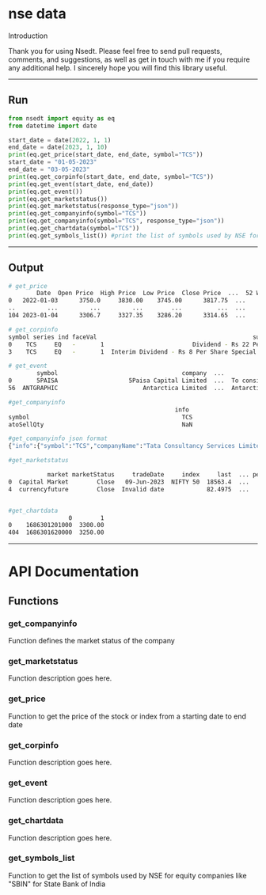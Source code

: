 # nse data

Introduction

Thank you for using Nsedt. Please feel free to send pull requests, comments, and suggestions, as well as get in touch with me if you require any additional help. I sincerely hope you will find this library useful.

---
## Run 
```py
from nsedt import equity as eq
from datetime import date

start_date = date(2022, 1, 1)
end_date = date(2023, 1, 10)
print(eq.get_price(start_date, end_date, symbol="TCS"))
start_date = "01-05-2023"
end_date = "03-05-2023"
print(eq.get_corpinfo(start_date, end_date, symbol="TCS"))
print(eq.get_event(start_date, end_date))
print(eq.get_event())
print(eq.get_marketstatus())
print(eq.get_marketstatus(response_type="json"))
print(eq.get_companyinfo(symbol="TCS"))
print(eq.get_companyinfo(symbol="TCS", response_type="json"))
print(eq.get_chartdata(symbol="TCS"))
print(eq.get_symbols_list()) #print the list of symbols used by NSE for equities

```
---
## Output
```sh
# get_price
        Date  Open Price  High Price  Low Price  Close Price  ...  52 Week High Price  52 Week Low Price     VWAP  Deliverable Volume  Deliverable Percent
0   2022-01-03      3750.0     3830.00    3745.00      3817.75  ...              3989.9             2880.0  3807.43             1433211                61.09
..         ...         ...         ...        ...          ...  ...                 ...                ...      ...                 ...                  ...
104 2023-01-04      3306.7     3327.35    3286.20      3314.65  ...              4043.0             2926.1  3306.45              778260                63.19

# get_corpinfo
symbol series ind faceVal                                            subject  ... ndStartDate                               comp          isin ndEndDate caBroadcastDate
0    TCS     EQ   -       1                         Dividend - Rs 22 Per Share  ...           -  Tata Consultancy Services Limited  INE467B01029         -            None
3    TCS     EQ   -       1  Interim Dividend - Rs 8 Per Share Special Divi...  ...           -  Tata Consultancy Services Limited  INE467B01029         -            None

# get_event
        symbol                                   company  ...                                            bm_desc         date
0       5PAISA                    5Paisa Capital Limited  ...  To consider and approve the financial results ...  01-May-2023
56  ANTGRAPHIC                        Antarctica Limited  ...  Antarctica Limited has informed the Exchange t...  03-May-2023

#get_companyinfo
                                               info                           metadata securityInfo  ... priceInfo   industryInfo preOpenMarket
symbol                                           TCS                                TCS          NaN  ...       NaN            NaN           NaN
atoSellQty                                       NaN                                NaN          NaN  ...       NaN            NaN           491

#get_companyinfo json format
{"info":{"symbol":"TCS","companyName":"Tata Consultancy Services Limited","industry":"COMPUTERS - SOFTWARE","activeSeries":["EQ"],"debtSeries":[],"tempSuspendedSeries":[],"isFNOSec":true,"isCASec":false,"isSLBSec":true,"isDebtSec":false,"isSuspended":false,"isETFSec":false,"isDelisted":false, ......}

#get_marketstatus

           market marketStatus     tradeDate     index     last  ... percentChange marketStatusMessage   expiryDate underlying tradeDateFormatted
0  Capital Market        Close   09-Jun-2023  NIFTY 50  18563.4  ...         -0.38    Market is Closed          NaN        NaN                NaN
4  currencyfuture        Close  Invalid date            82.4975  ...                  Market is Closed  16-Jun-2023     USDINR        09-Jun-2023


#get_chartdata
                 0        1
0    1686301201000  3300.00
404  1686301620000  3250.00


```
---

# API Documentation

## Functions

### get_companyinfo

Function defines the market status of the company

### get_marketstatus

Function description goes here.

### get_price

Function to get the price of the stock or index from a starting date to end date

### get_corpinfo

Function description goes here.

### get_event

Function description goes here.

### get_chartdata

Function description goes here.

### get_symbols_list

Function to get the list of symbols used by NSE for equity companies like "SBIN" for State Bank of India

